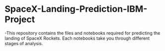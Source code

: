 # SpaceX-Landing-Prediction-IBM-Project
-This repository contains the files and notebooks required for predicting the landing of SpaceX Rockets. Each notebooks take you through different stages of analysis. 
